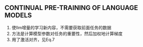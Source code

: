 ## CONTINUAL PRE-TRAINING OF LANGUAGE MODELS
1. 使llm增量的学习新内容，不需要获取前面任务的数据
2. 方法是计算模型参数对任务的重要性，然后加权地计算梯度
3. 用了激活对齐，见Eq.7